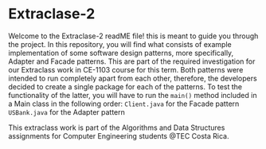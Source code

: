 # Extraclase-2
Welcome to the Extraclase-2 readME file! this is meant to guide you through the project.
In this repository, you will find what consists of example implementation of some software design patterns, more specifically,
Adapter and Facade patterns. This are part of the required investigation for our Extraclass work in CE-1103 course for this term.
Both patterns were intended to run completely apart from each other, therefore, the developers decided to create a single package
for each of the patterns. To test the functionality of the latter, you will have to run the `main()` method included in a Main class
in the following order:
`Client.java` for the Facade pattern
`USBank.java` for the Adapter pattern


This extraclass work is part of the Algorithms and Data Structures assignments for Computer Engineering students @TEC Costa Rica.
